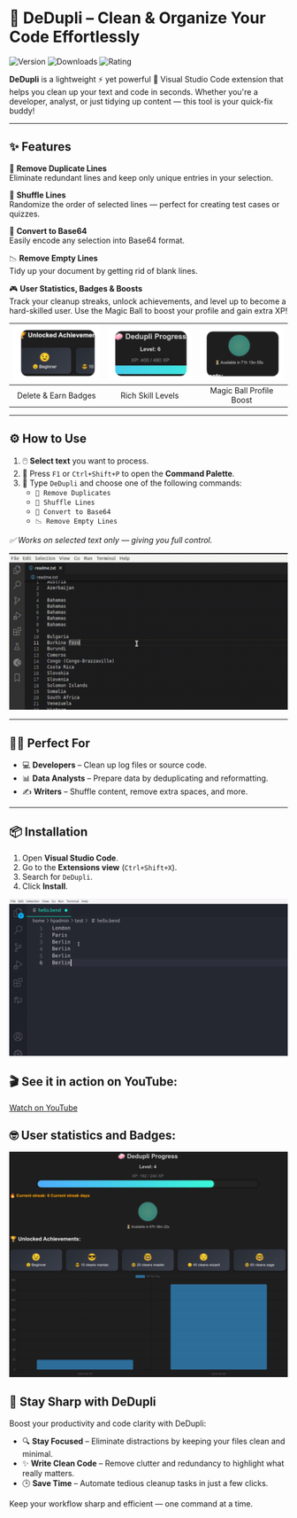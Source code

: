 # 🧹 DeDupli – Clean & Organize Your Code Effortlessly

![Version](https://img.shields.io/visual-studio-marketplace/v/learnwithyan.dedupli?label=Version)
![Downloads](https://img.shields.io/visual-studio-marketplace/d/learnwithyan.dedupli?label=Downloads)
![Rating](https://img.shields.io/visual-studio-marketplace/stars/learnwithyan.dedupli?label=Rating)

**DeDupli** is a lightweight ⚡ yet powerful 💪 Visual Studio Code extension that helps you clean up your text and code in seconds. Whether you're a developer, analyst, or just tidying up content — this tool is your quick-fix buddy!

---

## ✨ Features

🧽 **Remove Duplicate Lines**  
Eliminate redundant lines and keep only unique entries in your selection.

🔀 **Shuffle Lines**  
Randomize the order of selected lines — perfect for creating test cases or quizzes.

🧾 **Convert to Base64**  
Easily encode any selection into Base64 format.

📉 **Remove Empty Lines**  
Tidy up your document by getting rid of blank lines.

🎮 **User Statistics, Badges & Boosts**  
Track your cleanup streaks, unlock achievements, and level up to become a hard-skilled user. Use the Magic Ball to boost your profile and gain extra XP!

| ![Delete](/images/delete_read.png 'Delete badges') | ![Skill levels](images/levels_read.png 'Skill levels') | ![Magic ball](images/mball_read.png 'Magic Ball') |
|:--:|:--:|:--:|
| Delete & Earn Badges	| Rich Skill Levels | Magic Ball Profile Boost |

---

## ⚙️ How to Use

1. 🖱️ **Select text** you want to process.
2. 🎯 Press `F1` or `Ctrl+Shift+P` to open the **Command Palette**.
3. 💼 Type `DeDupli` and choose one of the following commands:
   - `🧽 Remove Duplicates`
   - `🔀 Shuffle Lines`
   - `🧾 Convert to Base64`
   - `📉 Remove Empty Lines`

*✅ Works on selected text only — giving you full control.*

[![Vscode extension](/translations/demo.gif 'Vscode extension demo')](https://learnwithyan.com)

---

## 👨‍💻 Perfect For

- 💻 **Developers** – Clean up log files or source code.
- 📊 **Data Analysts** – Prepare data by deduplicating and reformatting.
- ✍️ **Writers** – Shuffle content, remove extra spaces, and more.

---

## 📦 Installation

1. Open **Visual Studio Code**.
2. Go to the **Extensions view** (`Ctrl+Shift+X`).
3. Search for `DeDupli`.
4. Click **Install**.

[![Vscode extension](/translations/demo2.gif 'Vscode extension demo')](https://learnwithyan.com)

## 🎬 See it in action on YouTube:

[Watch on YouTube](https://www.youtube.com/watch?v=f9PHCYbTWbc)

## 🤓 User statistics and Badges:
[![Vscode extension](/translations/user-progress.jpg 'User progress')](https://learnwithyan.com)


## 🧠 Stay Sharp with DeDupli

Boost your productivity and code clarity with DeDupli:

- 🔍 **Stay Focused** – Eliminate distractions by keeping your files clean and minimal.
- ✨ **Write Clean Code** – Remove clutter and redundancy to highlight what really matters.
- 🕒 **Save Time** – Automate tedious cleanup tasks in just a few clicks.

Keep your workflow sharp and efficient — one command at a time.